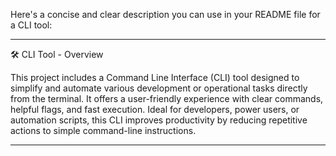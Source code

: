 Here's a concise and clear description you can use in your README file for a CLI tool:

---
🛠️ CLI Tool - Overview

This project includes a Command Line Interface (CLI) tool designed to simplify and automate various development or operational tasks directly from the terminal. It offers a user-friendly experience with clear commands, helpful flags, and fast execution. Ideal for developers, power users, or automation scripts, this CLI improves productivity by reducing repetitive actions to simple command-line instructions.

---

